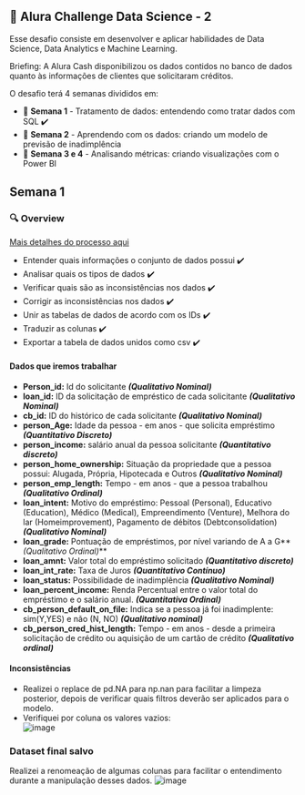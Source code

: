 ## :dna: Alura Challenge Data Science - 2
Esse desafio consiste em desenvolver e aplicar  habilidades de Data Science, Data Analytics e Machine Learning.

Briefing:
A Alura Cash disponibilizou os dados contidos no banco de dados quanto às informações de clientes que solicitaram créditos.

O desafio terá 4 semanas divididos em: 
* :pushpin: **Semana 1** - Tratamento de dados: entendendo como tratar dados com SQL :heavy_check_mark:
* :pushpin: **Semana 2** - Aprendendo com os dados: criando um modelo de previsão de inadimplência  
* :pushpin: **Semana 3 e 4** - Analisando métricas: criando visualizações com o Power BI

## Semana 1
### :mag: Overview
[Mais detalhes do processo aqui]()
 <br>
* Entender quais informações o conjunto de dados possui :heavy_check_mark:
* Analisar quais os tipos de dados :heavy_check_mark:
* Verificar quais são as inconsistências nos dados :heavy_check_mark:
* Corrigir as inconsistências nos dados :heavy_check_mark:
* Unir as tabelas de dados de acordo com os IDs :heavy_check_mark:
* Traduzir as colunas :heavy_check_mark:
* Exportar a tabela de dados unidos como csv :heavy_check_mark: 

#### Dados que iremos trabalhar
* **Person_id:** Id do solicitante **_(Qualitativo Nominal)_**
* **loan_id:** ID da solicitação de empréstico de cada solicitante  **_(Qualitativo Nominal)_**
* **cb_id:** ID do histórico de cada solicitante **_(Qualitativo Nominal)_**
* **person_Age:** Idade da pessoa - em anos - que solicita empréstimo **_(Quantitativo Discreto)_**
* **person_income:** salário anual da pessoa solicitante **_(Quantitativo discreto)_**
* **person_home_ownership:** Situação da propriedade que a pessoa possui: Alugada, Própria, Hipotecada e Outros **_(Qualitativo Nominal)_**
* **person_emp_length:** Tempo - em  anos - que a pessoa trabalhou **_(Qualitativo Ordinal)_**
* **loan_intent:** Motivo do empréstimo: Pessoal (Personal), Educativo (Education), Médico (Medical), Empreendimento (Venture), Melhora do lar (Homeimprovement), Pagamento de débitos (Debtconsolidation) **_(Qualitativo Nominal)_**
* **loan_grade:** Pontuação de empréstimos, por nível variando de A a G**  _(Qualitativo Ordinal)_**
* **loan_amnt:** Valor total do empréstimo solicitado  **_(Quantitativo discreto)_**
* **loan_int_rate:** Taxa de Juros  **_(Quantitativo Contínuo)_**
* **loan_status:** Possibilidade de inadimplência  **_(Qualitativo Nominal)_**
* **loan_percent_income:** Renda Percentual entre o valor total do empréstimo e o salário anual. **_(Quantitativa Ordinal)_**
* **cb_person_default_on_file:** Indica se a pessoa já foi inadimplente: sim(Y,YES) e não (N, NO) **_(Qualitativo nominal)_**
* **cb_person_cred_hist_length:** Tempo - em anos - desde a primeira solicitação de crédito ou aquisição de um cartão de crédito _**(Qualitativo ordinal)**_

#### Inconsistências 
* Realizei o replace de pd.NA para np.nan para facilitar a limpeza posterior, depois de verificar quais filtros deverão ser aplicados para o modelo.
* Verifiquei por coluna os valores vazios:<br>
![image](https://user-images.githubusercontent.com/61653788/191142078-0d23030a-4b8f-4f58-9c86-54b41de9e45f.png)


### Dataset final salvo 
Realizei a renomeação de algumas colunas para facilitar o entendimento durante a manipulação desses dados. 
![image](https://user-images.githubusercontent.com/61653788/191141756-c8145da6-c6ee-4ed9-a0a6-7d8c8b298bd4.png)
